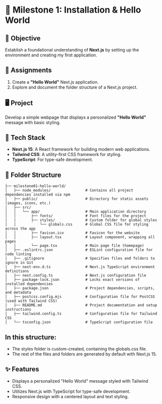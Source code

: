 # 📌 Milestone 1: Installation & Hello World

## 🎯 Objective
Establish a foundational understanding of **Next.js** by setting up the environment and creating my first application.

## 📝 Assignments
1. Create a **"Hello World"** Next.js application.
2. Explore and document the folder structure of a Next.js project.

## 🖥️ Project
Develop a simple webpage that displays a personalized **"Hello World"** message with basic styling.

## 🚀 Tech Stack
- **Next.js 15**: A React framework for building modern web applications.
- **Tailwind CSS**: A utility-first CSS framework for styling.
- **TypeScript**: For type-safe development.

## 📂 Folder Structure
```
├── milestone01-hello-world/
│   ├── node_modules/                # Contains all project dependencies installed via npm
│   ├── public/                      # Directory for static assets (images, icons, etc.)
│   ├── src/
│   │   └── app/                     # Main application directory
│   │       ├── fonts/               # Font files for the project
|   |       ├── styles/              # Custom folder for global styles
|   |           └── globals.css      # Global CSS file for styling across the app
│   │       ├── favicon.ico          # Favicon for the website
│   │       ├── layout.tsx           # Layout component, wrapping all pages
│   │       └── page.tsx             # Main page file (homepage)
│   ├── .eslintrc.json               # ESLint configuration file for code linting
│   ├── .gitignore                   # Specifies files and folders to ignore in Git
│   ├── next-env.d.ts                # Next.js TypeScript environment definitions
│   ├── next.config.ts               # Next.js configuration file
│   ├── package-lock.json            # Locks exact versions of installed dependencies
│   ├── package.json                 # Project dependencies, scripts, and metadata
│   ├── postcss.config.mjs           # Configuration file for PostCSS (used with Tailwind CSS)
│   ├── README.md                    # Project documentation and setup instructions
│   ├── tailwind.config.ts           # Configuration file for Tailwind CSS
│   └── tsconfig.json                # TypeScript configuration file
```
## In this structure:

- The styles folder is custom-created, containing the globals.css file.
- The rest of the files and folders are generated by default with Next.js 15.

## ✨ Features
- Displays a personalized "Hello World" message styled with Tailwind CSS.
- Utilizes Next.js with TypeScript for type-safe development.
- Responsive design with a centered layout and text styling.

